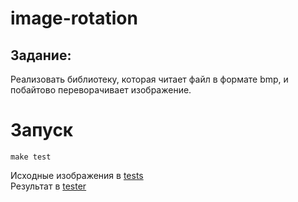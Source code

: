 # image-rotation

## Задание:

Реализовать библиотеку, которая читает файл в формате bmp, и побайтово переворачивает изображение.

# Запуск
```
make test
```

Исходные изображения в [tests](tester%2Ftests) \
Результат в [tester](obj%2Ftester)